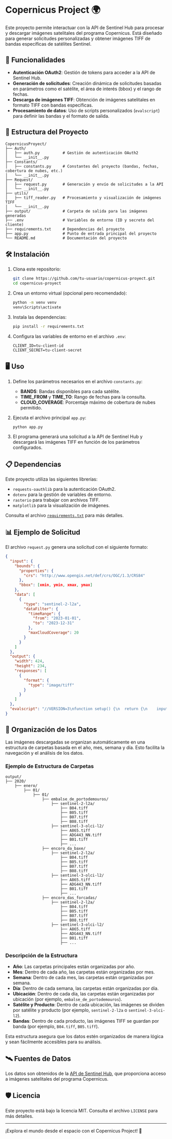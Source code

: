 # Copernicus Project 🌍

Este proyecto permite interactuar con la API de Sentinel Hub para procesar y descargar imágenes satelitales del programa Copernicus. Está diseñado para generar solicitudes personalizadas y obtener imágenes TIFF de bandas específicas de satélites Sentinel.

## 🚀 Funcionalidades

- **Autenticación OAuth2**: Gestión de tokens para acceder a la API de Sentinel Hub.
- **Generación de solicitudes**: Creación dinámica de solicitudes basadas en parámetros como el satélite, el área de interés (bbox) y el rango de fechas.
- **Descarga de imágenes TIFF**: Obtención de imágenes satelitales en formato TIFF con bandas específicas.
- **Procesamiento de datos**: Uso de scripts personalizados (`evalscript`) para definir las bandas y el formato de salida.

## 📂 Estructura del Proyecto

```
CopernicusProyect/
├── Auth/
│   ├── auth.py          # Gestión de autenticación OAuth2
│   └── __init__.py
├── Constants/
│   ├── constants.py     # Constantes del proyecto (bandas, fechas, cobertura de nubes, etc.)
│   └── __init__.py
├── Request/
│   ├── request.py       # Generación y envío de solicitudes a la API
│   └── __init__.py
├── utils/
│   ├── tiff_reader.py   # Procesamiento y visualización de imágenes TIFF
│   └── __init__.py
├── output/              # Carpeta de salida para las imágenes generadas
├── .env                 # Variables de entorno (ID y secreto del cliente)
├── requirements.txt     # Dependencias del proyecto
├── app.py               # Punto de entrada principal del proyecto
└── README.md            # Documentación del proyecto
```

## 🛠️ Instalación

1. Clona este repositorio:
   ```bash
   git clone https://github.com/tu-usuario/copernicus-proyect.git
   cd copernicus-proyect
   ```

2. Crea un entorno virtual (opcional pero recomendado):
   ```bash
   python -m venv venv
   venv\Scripts\activate
   ```

3. Instala las dependencias:
   ```bash
   pip install -r requirements.txt
   ```

4. Configura las variables de entorno en el archivo `.env`:
   ```env
   CLIENT_ID=tu-client-id
   CLIENT_SECRET=tu-client-secret
   ```

## 🖥️ Uso

1. Define los parámetros necesarios en el archivo `constants.py`:
   - **BANDS**: Bandas disponibles para cada satélite.
   - **TIME_FROM** y **TIME_TO**: Rango de fechas para la consulta.
   - **CLOUD_COVERAGE**: Porcentaje máximo de cobertura de nubes permitido.

2. Ejecuta el archivo principal `app.py`:
   ```bash
   python app.py
   ```

3. El programa generará una solicitud a la API de Sentinel Hub y descargará las imágenes TIFF en función de los parámetros configurados.

## 📋 Dependencias

Este proyecto utiliza las siguientes librerías:

- `requests-oauthlib` para la autenticación OAuth2.
- `dotenv` para la gestión de variables de entorno.
- `rasterio` para trabajar con archivos TIFF.
- `matplotlib` para la visualización de imágenes.

Consulta el archivo [`requirements.txt`](requirements.txt) para más detalles.

## 📊 Ejemplo de Solicitud

El archivo `request.py` genera una solicitud con el siguiente formato:

```json
{
  "input": {
    "bounds": {
      "properties": {
        "crs": "http://www.opengis.net/def/crs/OGC/1.3/CRS84"
      },
      "bbox": [xmin, ymin, xmax, ymax]
    },
    "data": [
      {
        "type": "sentinel-2-l2a",
        "dataFilter": {
          "timeRange": {
            "from": "2023-01-01",
            "to": "2023-12-31"
          },
          "maxCloudCoverage": 20
        }
      }
    ]
  },
  "output": {
    "width": 424,
    "height": 234,
    "responses": [
      {
        "format": {
          "type": "image/tiff"
        }
      }
    ]
  },
  "evalscript": "//VERSION=3\nfunction setup() {\n  return {\n    input: ['B04', 'B03', 'B02'],\n    output: {\n      bands: 3,\n      sampleType: 'FLOAT32'\n    }\n  };\n}\n\nfunction evaluatePixel(sample) {\n  return [sample.B04, sample.B03, sample.B02];\n}"
}
```

## 📂 Organización de los Datos

Las imágenes descargadas se organizan automáticamente en una estructura de carpetas basada en el año, mes, semana y día. Esto facilita la navegación y el análisis de los datos.

### Ejemplo de Estructura de Carpetas

```
output/
├── 2020/
    ├── enero/
        ├── 01/
            ├── 01/
                ├── embalse_de_portodemouros/
                    ├── sentinel-2-l2a/
                        ├── B04.tiff
                        ├── B05.tiff
                        ├── B07.tiff
                        ├── B08.tiff
                    ├── sentinel-3-olci-l2/
                        ├── A865.tiff
                        ├── ADG443_NN.tiff
                        ├── B01.tiff
                        ├── ...
                ├── encoro_da_baxe/
                    ├── sentinel-2-l2a/
                        ├── B04.tiff
                        ├── B05.tiff
                        ├── B07.tiff
                        ├── B08.tiff
                    ├── sentinel-3-olci-l2/
                        ├── A865.tiff
                        ├── ADG443_NN.tiff
                        ├── B01.tiff
                        ├── ...
                ├── encoro_das_forcadas/
                    ├── sentinel-2-l2a/
                        ├── B04.tiff
                        ├── B05.tiff
                        ├── B07.tiff
                        ├── B08.tiff
                    ├── sentinel-3-olci-l2/
                        ├── A865.tiff
                        ├── ADG443_NN.tiff
                        ├── B01.tiff
                        ├── ...
```

### Descripción de la Estructura

- **Año**: Las carpetas principales están organizadas por año.
- **Mes**: Dentro de cada año, las carpetas están organizadas por mes.
- **Semana**: Dentro de cada mes, las carpetas están organizadas por semana.
- **Día**: Dentro de cada semana, las carpetas están organizadas por día.
- **Ubicación**: Dentro de cada día, las carpetas están organizadas por ubicación (por ejemplo, `embalse_de_portodemouros`).
- **Satélite y Producto**: Dentro de cada ubicación, las imágenes se dividen por satélite y producto (por ejemplo, `sentinel-2-l2a` o `sentinel-3-olci-l2`).
- **Bandas**: Dentro de cada producto, las imágenes TIFF se guardan por banda (por ejemplo, `B04.tiff`, `B05.tiff`).

Esta estructura asegura que los datos estén organizados de manera lógica y sean fácilmente accesibles para su análisis.

## 🛰️ Fuentes de Datos

Los datos son obtenidos de la [API de Sentinel Hub](https://www.sentinel-hub.com/), que proporciona acceso a imágenes satelitales del programa Copernicus.

## 🛡️ Licencia

Este proyecto está bajo la licencia MIT. Consulta el archivo `LICENSE` para más detalles.

---

¡Explora el mundo desde el espacio con el Copernicus Project! 🌌